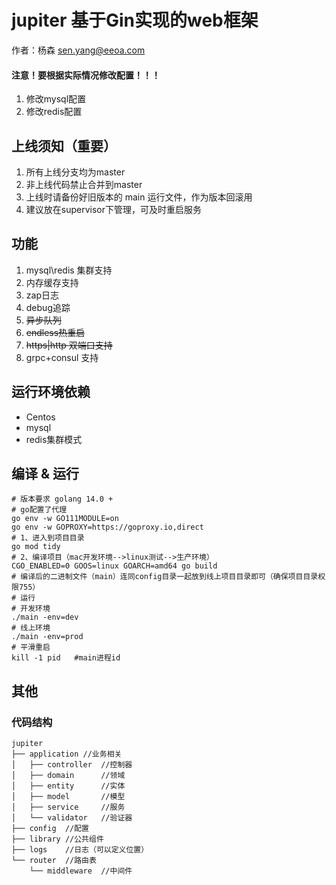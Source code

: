 # jupiter 基于Gin实现的web框架
作者：杨森 sen.yang@eeoa.com
#### 注意！要根据实际情况修改配置！！！
1. 修改mysql配置
2. 修改redis配置
## 上线须知（重要）
1. 所有上线分支均为master
2. 非上线代码禁止合并到master
3. 上线时请备份好旧版本的 main 运行文件，作为版本回滚用
4. 建议放在supervisor下管理，可及时重启服务
## 功能
1. mysql\redis 集群支持
2. 内存缓存支持
3. zap日志
4. debug追踪
5. ~~异步队列~~
6. ~~endless热重启~~
7. ~~https|http 双端口支持~~
8. grpc+consul 支持
## 运行环境依赖
- Centos
- mysql
- redis集群模式
## 编译 & 运行
```shell script
# 版本要求 golang 14.0 +
# go配置了代理
go env -w GO111MODULE=on
go env -w GOPROXY=https://goproxy.io,direct
# 1、进入到项目目录
go mod tidy
# 2、编译项目（mac开发环境-->linux测试-->生产环境）
CGO_ENABLED=0 GOOS=linux GOARCH=amd64 go build 
# 编译后的二进制文件（main）连同config目录一起放到线上项目目录即可（确保项目目录权限755）
# 运行
# 开发环境
./main -env=dev
# 线上环境
./main -env=prod
# 平滑重启
kill -1 pid   #main进程id
```
## 其他
### 代码结构
```
jupiter
├── application //业务相关
│   ├── controller  //控制器
│   ├── domain      //领域
│   ├── entity      //实体
│   ├── model       //模型
│   ├── service     //服务
│   └── validator   //验证器
├── config  //配置
├── library //公共组件
├── logs    //日志（可以定义位置）
└── router  //路由表
    └── middleware  //中间件   
```